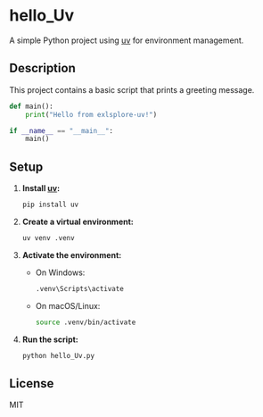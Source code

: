 # hello_Uv

A simple Python project using [uv](https://github.com/astral-sh/uv) for environment management.

## Description

This project contains a basic script that prints a greeting message.

```python
def main():
    print("Hello from exlsplore-uv!")

if __name__ == "__main__":
    main()
```

## Setup

1. **Install [uv](https://github.com/astral-sh/uv):**
   ```bash
   pip install uv
   ```

2. **Create a virtual environment:**
   ```bash
   uv venv .venv
   ```

3. **Activate the environment:**
   - On Windows:
     ```bash
     .venv\Scripts\activate
     ```
   - On macOS/Linux:
     ```bash
     source .venv/bin/activate
     ```

4. **Run the script:**
   ```bash
   python hello_Uv.py
   ```

## License

MIT